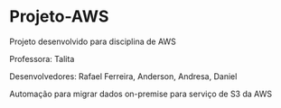# Projeto-AWS
Projeto desenvolvido para disciplina de AWS

Professora: Talita

Desenvolvedores: Rafael Ferreira, Anderson, Andresa, Daniel

Automação para migrar dados on-premise para serviço de S3 da AWS